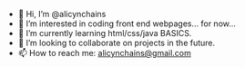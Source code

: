 - 👋 Hi, I’m @alicynchains
- 👀 I’m interested in coding front end webpages... for now...
- 🌱 I’m currently learning html/css/java BASICS.
- 💞️ I’m looking to collaborate on projects in the future.
- 📫 How to reach me: alicynchains@gmail.com

<!---
alicynchains/alicynchains is a ✨ special ✨ repository because its `README.md` (this file) appears on your GitHub profile.
You can click the Preview link to take a look at your changes.
--->
